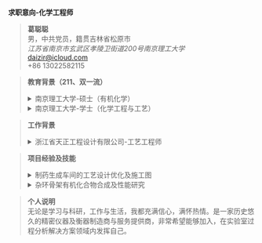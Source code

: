**求职意向-化学工程师**
>**葛聪聪**\
>男，中共党员，籍贯吉林省松原市 <br>*江苏省南京市玄武区孝陵卫街道200号南京理工大学* <br>daizir@icloud.com <br>+86 13022582115

>**教育背景（211、双一流）**
><details> <summary>南京理工大学-硕士（有机化学）</summary>2020-2023：研究有机化合物的合成及性能。在校与同学老师和睦相处，认真完成科研任务，以专业第一名获得学业一等奖学金，专利一篇（在审），第一作者SCI文章一篇（在审）。在实验室负责管理高效液相色谱仪。在校期间担任院研究生会副主席、主席，获得优秀研究生干部称号。</details>
><details> <summary>南京理工大学-学士（化学工程与工艺）</summary>2013-2017：在校与同学老师和睦相处，认真学习与工作，顺利申请校级科研项目资金并负责完成目标催化剂的生产工艺优化。</details>

>**工作背景**
><details> <summary>浙江省天正工程设计有限公司-工艺工程师</summary>以完成整个生产车间的交付为目标，与其他各专业协同，根据国家标准规范完成工程项目的工艺设计及优化，管道设备布置及施工图等。</details>

> **项目经验及技能**
><details> <summary>制药生成车间的工艺设计优化及施工图</summary>   1.对影响整个生产工艺效率的因素进行分析，主要涉及相关模拟仿真软件如Aspen等。<br>  2.实施小试、中试，实践生产工艺并进行规模化生产。<br>  3.生产车间的布置，主要依据国家关于工程项目的相关标准，完成施工图及相关文件材料的编纂。工程制图如AutoCAD，CADworks等。</details>
><details> <summary>杂环骨架有机化合物合成及性能研究</summary>  1.对相关研究进行调研，确定研究对象，主要是相关数据库的检索及筛选。<br>  2.目标化合物合成、分离、提纯、检测（HPLC、 GC）、优化，主要是实施实验计划，并对实验结果分析及总结。<br>  3.结构分析及性能测试，主要相关波谱解析如IR、NMR、XRD等，性能测试包括密度、热性能、BAM感度等。</details>

> **个人说明** <br>
无论是学习与科研，工作与生活，我都充满信心，满怀热情。是一家历史悠久的精密仪器及衡器制造商与服务提供商，非常希望能够加入，在实验室过程分析解决方案领域内发挥自己。



